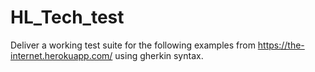 # HL_Tech_test
Deliver a working test suite for the following examples from https://the-internet.herokuapp.com/ using gherkin syntax. 
